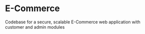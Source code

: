 # E-Commerce
Codebase for a secure, scalable E-Commerce web application with customer and admin modules
